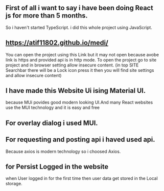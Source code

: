 ## First of all i want to say i have been doing React js for more than 5 months.
So i haven't started TypeScript. i did this whole project using JavaScript.


## https://atif11802.github.io/medi/

You can open the project using this Link 
but it may not open because avobe link is https and provided api is in http mode.
To open the project go to site project and in browser setting allow insecure content.
(in top SITE Searchbar there will be a Lock icon press it then you will find site settings and allow insecure content)

##  I have made this Website Ui ising Material UI.
because MUi povides good modern looking UI.And many React websites use the MUI technology and it is easy and free

## For overlay dialog i used MUI.

## For requesting and posting api i haved used api.
Because axios is modern technology so i choosed Axios.

## for Persist Logged in the website

when  User logged in for the first time then user data get stored in the  Local storage.


